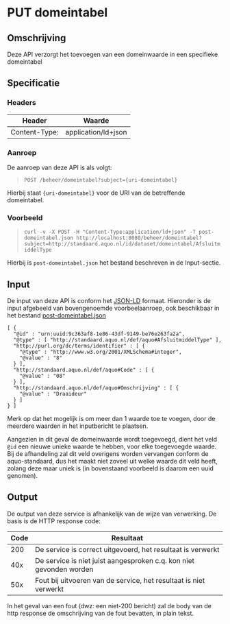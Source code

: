 # PUT domeintabel

## Omschrijving
Deze API verzorgt het toevoegen van een domeinwaarde in een specifieke domeintabel

## Specificatie

### Headers

|Header|Waarde|
|------|------|
|Content-Type:|application/ld+json|

### Aanroep
De aanroep van deze API is als volgt:

> `POST /beheer/domeintabel?subject={uri-domeintabel}`

Hierbij staat `{uri-domeintabel}` voor de URI van de betreffende domeintabel.

### Voorbeeld

> `curl -v -X POST -H "Content-Type:application/ld+json" -T post-domeintabel.json http://localhost:8080/beheer/domeintabel?subject=http://standaard.aquo.nl/id/dataset/domeintabel/AfsluitmiddelType`

Hierbij is `post-domeintabel.json` het bestand beschreven in de Input-sectie.

## Input
De input van deze API is conform het [JSON-LD](https://json-ld.org) formaat. Hieronder is de input afgebeeld van bovengenoemde voorbeelaanroep, ook beschikbaar in het bestand [post-domeintabel.json](post-domeintabel.json)

    [ {
      "@id" : "urn:uuid:9c363af8-1e86-43df-9149-be76e263fa2a",
      "@type" : [ "http://standaard.aquo.nl/def/aquo#AfsluitmiddelType" ],
      "http://purl.org/dc/terms/identifier" : [ {
        "@type" : "http://www.w3.org/2001/XMLSchema#integer",
        "@value" : "8"
      } ],
      "http://standaard.aquo.nl/def/aquo#Code" : [ {
        "@value" : "08"
      } ],
      "http://standaard.aquo.nl/def/aquo#Omschrijving" : [ {
        "@value" : "Draaideur"
      } ]
    } ]

Merk op dat het mogelijk is om meer dan 1 waarde toe te voegen, door de meerdere waarden in het inputbericht te plaatsen.

Aangezien in dit geval de domeinwaarde wordt toegevoegd, dient het veld `@id` een nieuwe unieke waarde te hebben, voor elke toegevoegde waarde. Bij de afhandeling zal dit veld overigens worden vervangen conform de aquo-standaard, dus het maakt niet zoveel uit welke waarde dit veld heeft, zolang deze maar uniek is (in bovenstaand voorbeeld is daarom een uuid genomen).

## Output
De output van deze service is afhankelijk van de wijze van verwerking. De basis is de HTTP response code:

|Code|Resultaat|
|----|---------|
|200|De service is correct uitgevoerd, het resultaat is verwerkt|
|40x|De service is niet juist aangesproken c.q. kon niet gevonden worden|
|50x|Fout bij uitvoeren van de service, het resultaat is niet verwerkt|

In het geval van een fout (dwz: een niet-200 bericht) zal de body van de http response de omschrijving van de fout bevatten, in plain tekst.
